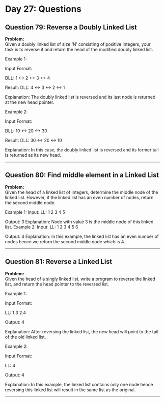 # Day 27: Questions

## Question 79: Reverse a Doubly Linked List

**Problem:**  
 Given a doubly linked list of size ‘N’ consisting of positive integers, your task is to reverse it and return the head of the modified doubly linked list.

Example 1:

Input Format:

DLL: 1 <-> 2 <-> 3 <-> 4

Result: DLL: 4 <-> 3 <-> 2 <-> 1

Explanation: The doubly linked list is reversed and its last node is returned at the new head pointer.

Example 2:

Input Format:

DLL: 10 <-> 20 <-> 30

Result: DLL: 30 <-> 20 <-> 10

Explanation: In this case, the doubly linked list is reversed and its former tail is returned as its new head.

---

## Question 80: Find middle element in a Linked List

**Problem:**  
Given the head of a linked list of integers, determine the middle node of the linked list. However, if the linked list has an even number of nodes, return the second middle node.

Example 1:
Input: LL: 1 2 3 4 5

Output: 3
Explanation: Node with value 3 is the middle node of this linked list.
Example 2:
Input: LL: 1 2 3 4 5 6

Output: 4
Explanation: In this example, the linked list has an even number of nodes hence we return the second middle node which is 4.

---

## Question 81: Reverse a Linked List

**Problem:**  
Given the head of a singly linked list, write a program to reverse the linked list, and return the head pointer to the reversed list.

Example 1:

Input Format:

LL: 1 3 2 4

Output: 4

Explanation: After reversing the linked list, the new head will point to the tail of the old linked list.

Example 2:

Input Format:

LL: 4

Output: 4

Explanation: In this example, the linked list contains only one node hence reversing this linked list will result in the same list as the original.

---
